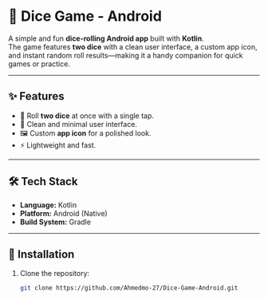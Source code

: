 # 🎲 Dice Game - Android

A simple and fun **dice-rolling Android app** built with **Kotlin**.  
The game features **two dice** with a clean user interface, a custom app icon, and instant random roll results—making it a handy companion for quick games or practice.

---

## ✨ Features
- 🎲 Roll **two dice** at once with a single tap.  
- 📱 Clean and minimal user interface.  
- 🖼️ Custom **app icon** for a polished look.  
- ⚡ Lightweight and fast.  

---

## 🛠️ Tech Stack
- **Language:** Kotlin  
- **Platform:** Android (Native)  
- **Build System:** Gradle  

---

## 🚀 Installation
1. Clone the repository:  
   ```bash
   git clone https://github.com/Ahmedmo-27/Dice-Game-Android.git
